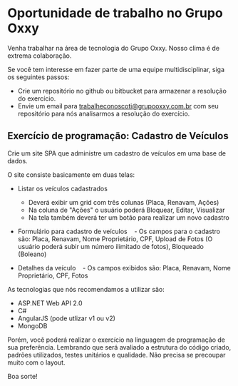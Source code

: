 Oportunidade de trabalho no Grupo Oxxy
===========================================

Venha trabalhar na área de tecnologia do Grupo Oxxy. Nosso clima é de extrema colaboração. 

Se você tem interesse em fazer parte de uma equipe multidisciplinar, siga os seguintes passos:
 - Crie um repositório no github ou bitbucket para armazenar a resolução do exercício.
 - Envie um email para trabalheconoscoti@grupooxxy.com.br com seu repositório para nós analisarmos a resolução do exercício.

Exercício de programação: Cadastro de Veículos
-------------------------------------------------------

Crie um site SPA que administre um cadastro de veículos em uma base de dados.

O site consiste basicamente em duas telas:

 - Listar os veículos cadastrados
    - Deverá exibir um grid com três colunas (Placa, Renavam, Ações)
    - Na coluna de "Ações" o usuário poderá Bloquear, Editar, Visualizar
    - Na tela também deverá ter um botão para realizar um novo cadastro
    
 - Formulário para cadastro de veículos
    - Os campos para o cadastro são: Placa, Renavam, Nome Proprietário, CPF, Upload de Fotos (O usuário poderá subir um número ilimitado de fotos), Bloqueado (Boleano)
    
 - Detalhes da veículo
    - Os campos exibidos são: Placa, Renavam, Nome Proprietário, CPF, Fotos
      
As tecnologias que nós recomendamos a utilizar são:
- ASP.NET Web API 2.0
- C#
- AngularJS (pode utlizar v1 ou v2)
- MongoDB

Porém, você poderá realizar o exercício na linguagem de programação de sua preferência. 
Lembrando que será avaliado a estrutura do código criado, padrões utilizados, testes unitários e qualidade. Não precisa se precoupar muito com o layout.

Boa sorte!
